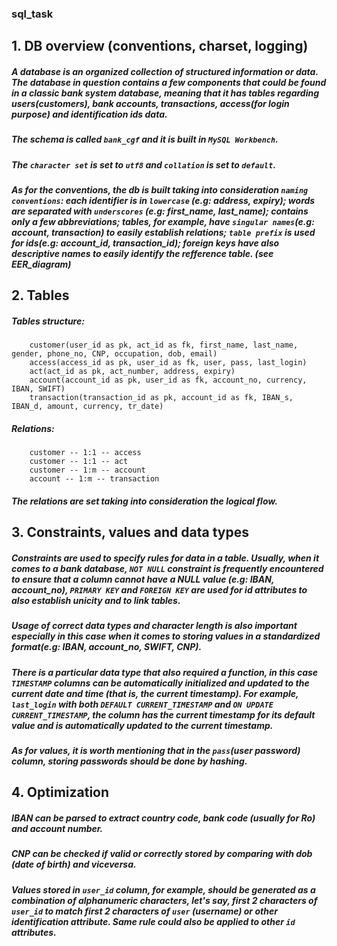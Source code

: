 ### sql_task
## 1. DB overview (conventions, charset, logging)
#####  A database is an organized collection of structured information or data. The database in question contains a few components that could be found in a classic bank system database, meaning that it has tables regarding users(customers), bank accounts, transactions, access(for login purpose) and identification ids data. 
##### The schema is called `bank_cgf` and it is built in `MySQL Workbench`. 
##### The `character set` is set to `utf8` and `collation` is set to `default`.
##### As for the conventions, the db is built taking into consideration `naming conventions`: each identifier is in `lowercase` (e.g: address, expiry); words are separated with `underscores` (e.g: first_name, last_name); contains only a few abbreviations; tables, for example, have `singular names`(e.g: account, transaction) to easily establish relations; `table prefix` is used for ids(e.g: account_id, transaction_id); foreign keys have also descriptive names to easily identify the refference table. (see EER_diagram)

## 2. Tables
##### Tables structure:
		customer(user_id as pk, act_id as fk, first_name, last_name, gender, phone_no, CNP, occupation, dob, email)
		access(access_id as pk, user_id as fk, user, pass, last_login)
		act(act_id as pk, act_number, address, expiry)
		account(account_id as pk, user_id as fk, account_no, currency, IBAN, SWIFT)
		transaction(transaction_id as pk, account_id as fk, IBAN_s, IBAN_d, amount, currency, tr_date)
##### Relations:
		customer -- 1:1 -- access
		customer -- 1:1 -- act
		customer -- 1:m -- account
		account -- 1:m -- transaction
##### The relations are set taking into consideration the logical flow.		

## 3. Constraints, values and data types
##### Constraints are used to specify rules for data in a table. Usually, when it comes to a bank database, `NOT NULL` constraint is frequently encountered to ensure that a column cannot have a NULL value (e.g: IBAN, account_no), `PRIMARY KEY` and `FOREIGN KEY` are used for id attributes to also establish unicity and to link tables.
##### Usage of correct data types and character length is also important especially in this case when it comes to storing values in a standardized format(e.g: IBAN, account_no, SWIFT, CNP).
##### There is a particular data type that also required a function, in this case `TIMESTAMP` columns can be automatically initialized and updated to the current date and time (that is, the current timestamp). For example, `last_login` with both `DEFAULT CURRENT_TIMESTAMP` and `ON UPDATE CURRENT_TIMESTAMP`, the column has the current timestamp for its default value and is automatically updated to the current timestamp. 
##### As for values, it is worth mentioning that in the `pass`(user password) column, storing passwords should be done by hashing.

## 4. Optimization
##### IBAN can be parsed to extract country code, bank code (usually for Ro) and account number.
##### CNP can be checked if valid or correctly stored by comparing with dob (date of birth) and viceversa.
##### Values stored in `user_id` column, for example, should be generated as a combination of alphanumeric characters, let's say, first 2 characters of `user_id` to match first 2 characters of `user` (username) or other identification attribute. Same rule could also be applied to other `id` attributes.
